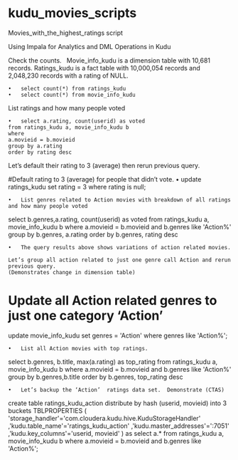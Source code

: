 # kudu_movies_scripts

Movies_with_the_highest_ratings script

Using Impala for Analytics and DML Operations in Kudu

Check the counts.  
Movie_info_kudu is a dimension table with 10,681 records. 
Ratings_kudu is a fact table with 10,000,054 records and 2,048,230 records with a rating of NULL. 

	•	select count(*) from ratings_kudu
	•	select count(*) from movie_info_kudu

List ratings and how many people voted

	•	select a.rating, count(userid) as voted
	from ratings_kudu a, movie_info_kudu b
	where 
	a.movieid = b.movieid
	group by a.rating
	order by rating desc


Let’s default their rating to 3 (average) then rerun previous query.

#Default rating to 3 (average) for people that didn’t vote.
	•	update ratings_kudu set rating = 3 where rating is null;


	•	List genres related to Action movies with breakdown of all ratings and how many people voted

select b.genres,a.rating, count(userid) as voted
from ratings_kudu a, movie_info_kudu b
where a.movieid = b.movieid
and b.genres like 'Action%'
group by b.genres, a.rating
order by b.genres, rating desc


	•	The query results above shows variations of action related movies.  
	Let’s group all action related to just one genre call Action and rerun previous query. 
	(Demonstrates change in dimension table)

# Update all Action related genres to just one category ‘Action’
update movie_info_kudu set genres = 'Action'
where genres like 'Action%';


	•	List all Action movies with top ratings. 
select b.genres, b.title, max(a.rating) as top_rating
from ratings_kudu a, movie_info_kudu b
where a.movieid = b.movieid
and b.genres like 'Action%'
group by b.genres,b.title
order by b.genres, top_rating desc


	•	Let’s backup the ‘Action’  ratings data set.  Demonstrate (CTAS) 
create table ratings_kudu_action
distribute by hash (userid, movieid) into 3 buckets
TBLPROPERTIES (
'storage_handler'='com.cloudera.kudu.hive.KuduStorageHandler'
,'kudu.table_name'='ratings_kudu_action'
,'kudu.master_addresses'='<Kudu Master IP>:7051'
,'kudu.key_columns'='userid, movieid'
)
as
select a.* from
ratings_kudu a, movie_info_kudu b
where 
a.movieid = b.movieid
and b.genres like 'Action%';
